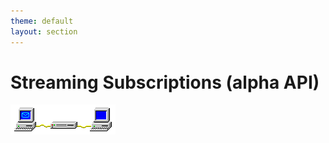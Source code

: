 ```yaml
---
theme: default
layout: section
---
```


# Streaming Subscriptions (alpha API)

![Win Pub/Sub Animation](.demo/slides/images/win-pubsub-x100.gif)
